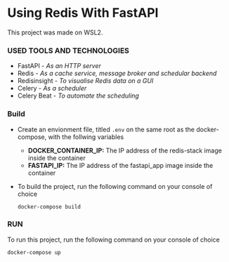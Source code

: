 # Using Redis With FastAPI

This project was made on WSL2.

### USED TOOLS AND TECHNOLOGIES

- FastAPI - _As an HTTP server_
- Redis - _As a cache service, message broker and schedular backend_
- Redisinsight - _To visualise Redis data on a GUI_
- Celery - _As a scheduler_
- Celery Beat - _To automate the scheduling_

### Build
- Create an envionment file, titled `.env` on the same root as the docker-compose, with the follwing variables
    - **DOCKER_CONTAINER_IP:** The IP address of the redis-stack image inside the container
    - **FASTAPI_IP:** The IP address of the fastapi_app image inside the container


- To build the project, run the following command on your console of choice

    ```
    docker-compose build
    ```

### RUN
To run this project, run the following command on your console of choice

```
docker-compose up
```
